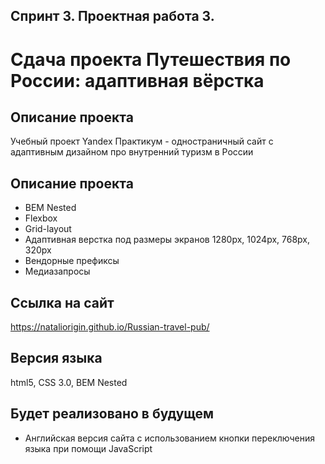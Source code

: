 ## Спринт 3. Проектная работа 3.
# Сдача проекта Путешествия по России: адаптивная вёрстка

## **Описание проекта**
Учебный проект Yandex Практикум - одностраничный сайт с адаптивным дизайном про внутренний туризм в России

## **Описание проекта**
* BEM Nested
* Flexbox
* Grid-layout
* Адаптивная верстка под размеры экранов 1280px, 1024px, 768px, 320px
* Вендорные префиксы
* Медиазапросы

## **Ссылка на сайт**
https://nataliorigin.github.io/Russian-travel-pub/
## **Версия языка**

html5, CSS 3.0, BEM Nested

## **Будет реализовано в будущем**
 * Английская версия сайта с использованием кнопки переключения языка при помощи JavaScript

